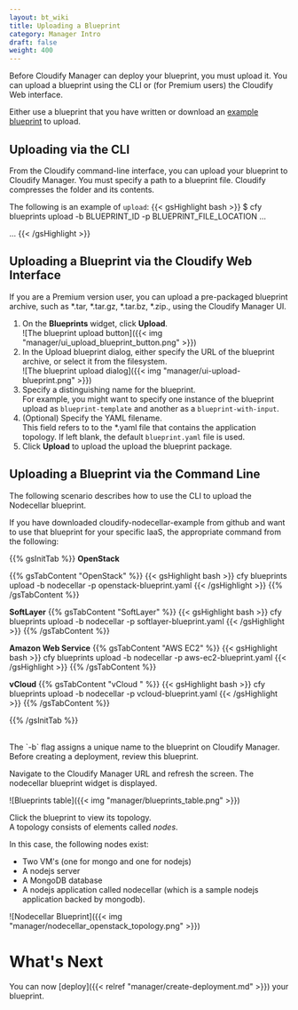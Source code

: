```yaml
---
layout: bt_wiki
title: Uploading a Blueprint
category: Manager Intro
draft: false
weight: 400
---
```


Before Cloudify Manager can deploy your blueprint, you must upload it. You can upload a blueprint using the CLI or (for Premium users) the Cloudify Web interface.

Either use a blueprint that you have written or download an [example blueprint](https://github.com/cloudify-cosmo/cloudify-nodecellar-example) to upload.

## Uploading via the CLI

From the Cloudify command-line interface, you can upload your blueprint to Cloudify Manager. You must specify a path to a blueprint file. Cloudify compresses the folder and its contents.

The following is an example of `upload`:
{{< gsHighlight  bash >}}
$ cfy blueprints upload -b BLUEPRINT_ID -p BLUEPRINT_FILE_LOCATION
...

...
{{< /gsHighlight >}}


## Uploading a Blueprint via the Cloudify Web Interface

If you are a Premium version user, you can upload a pre-packaged blueprint archive, such as *.tar, *.tar.gz, *.tar.bz, *.zip., using the Cloudify Manager UI.

1. On the **Blueprints** widget, click **Upload**.   
   ![The blueprint upload button]({{< img "manager/ui_upload_blueprint_button.png" >}})
2. In the Upload blueprint dialog, either specify the URL of the blueprint archive, or select it from the filesystem.  
   ![The blueprint upload dialog]({{< img "manager/ui-upload-blueprint.png" >}})
3. Specify a distinguishing name for the blueprint.   
   For example, you might want to specify one instance of the blueprint upload as `blueprint-template` and another as a `blueprint-with-input`.
4. (Optional) Specify the YAML filename.   
   This field refers to to the *.yaml file that contains the application topology. If left blank, the default `blueprint.yaml` file is used. 
5. Click **Upload** to upload the upload the blueprint package.


## Uploading a Blueprint via the Command Line

The following scenario describes how to use the CLI to upload the Nodecellar blueprint.

If you have downloaded cloudify-nodecellar-example from github and want to use that blueprint for your specific IaaS, the appropriate command from the following:

  {{% gsInitTab %}}
  **OpenStack**

  {{% gsTabContent "OpenStack" %}}
  {{< gsHighlight  bash >}}
  cfy blueprints upload -b nodecellar -p openstack-blueprint.yaml
  {{< /gsHighlight >}}
  {{% /gsTabContent %}}

  **SoftLayer**
  {{% gsTabContent "SoftLayer" %}}
  {{< gsHighlight  bash >}}
  cfy blueprints upload -b nodecellar -p softlayer-blueprint.yaml
  {{< /gsHighlight >}}
  {{% /gsTabContent %}}

  **Amazon Web Service**
  {{% gsTabContent "AWS EC2" %}}
  {{< gsHighlight  bash >}}
  cfy blueprints upload -b nodecellar -p aws-ec2-blueprint.yaml
  {{< /gsHighlight >}}
  {{% /gsTabContent %}}

  **vCloud**
  {{% gsTabContent "vCloud " %}}
  {{< gsHighlight  bash >}}
  cfy blueprints upload -b nodecellar -p vcloud-blueprint.yaml
  {{< /gsHighlight >}}
  {{% /gsTabContent %}}

  {{% /gsInitTab %}}


<br/>
The `-b` flag assigns a unique name to the blueprint on Cloudify Manager. Before creating a deployment, review this blueprint.

Navigate to the Cloudify Manager URL and refresh the screen. The nodecellar blueprint widget is displayed.

  ![Blueprints table]({{< img "manager/blueprints_table.png" >}})

Click the blueprint to view its topology.<br>
A topology consists of elements called _nodes_.

In this case, the following nodes exist:

  * Two VM's (one for mongo and one for nodejs)
  * A nodejs server
  * A MongoDB database
  * A nodejs application called nodecellar (which is a sample nodejs application backed by mongodb).

  ![Nodecellar Blueprint]({{< img "manager/nodecellar_openstack_topology.png" >}})


# What's Next

You can now [deploy]({{< relref "manager/create-deployment.md" >}}) your blueprint.
